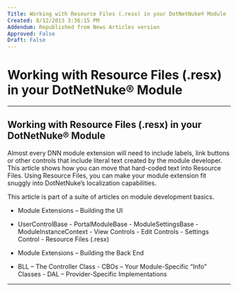 ```yaml
---
Title: Working with Resource Files (.resx) in your DotNetNuke® Module
Created: 8/12/2013 3:36:15 PM
Addendum: Republished from News Articles version
Approved: False
Draft: False
---
```

# Working with Resource Files (.resx) in your DotNetNuke® Module

---

## Working with Resource Files (.resx) in your DotNetNuke® Module


Almost every DNN module extension will need to include labels, link buttons or other controls that include literal text created by the module developer. This article shows how you can move that hard-coded text into Resource Files. Using Resource Files, you can make your module extension fit snuggly into DotNetNuke’s localization capabilities.

 

This article is part of a suite of articles on module development basics.

 
- Module Extensions – Building the UI  
 - UserControlBase   - PortalModuleBase   - ModuleSettingsBase   - ModuleInstanceContext   - View Controls   - Edit Controls   - Settings Control   - Resource Files (.resx)

 - Module Extensions – Building the Back End  
 - BLL – The Controller Class   - CBOs – Your Module-Specific “Info” Classes   - DAL – Provider-Specific Implementations



---

